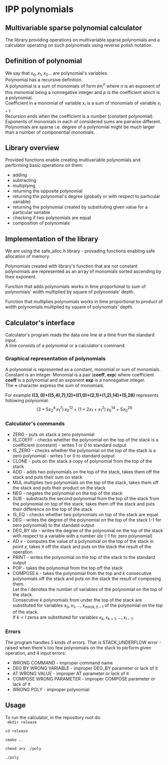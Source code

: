 # IPP polynomials

## Multivariable sparse polynomial calculator

The library providing operations on multivariable sparse polynomials and a calculator operating on such polynomials using reverse polish notation.

## Definition of polynomial

We say that $x_0, x_1, x_2 \dots$ are polynomial's variables.\
Polynomial has a recursive definition. \
A polynomial is a sum of monomials of form $px_i^n$ where $n$ is an exponent of this monomial being a nonnegative integer and $p$ is the coefficient which is a polynomial.\
Coefficient in a monomial of variable $x_i$ is a sum of monomials of variable $x_{i+1}$.\
Recursion ends when the coefficient is a number (constant polynomial).\
Exponents of monomials in each of considered sums are pairwise different.\
Polynomials are sparse i.e. degree of a polynomial might be much larger than a number of componential monomials. 

## Library overview

Provided functions enable creating multivariable polynomials and performing basic operations on them:

- adding
- subtracting
- multiplying 
- returning the opposite polynomial
- returning the polynomial's degree (globally or with respect to particular variable)
- returning the polynomial created by substituting given value for a particular variable
- checking if two polynomials are equal
- composition of polynomials

## Implementation of the library

We are using the safe_alloc.h library - provading functions enabling safe allocation of memory.

Polynomials created with library's function that are not constant polynomials are represented as an array of monomials sorted ascending by their exponent.

Function that adds polynomials works in time proportional to sum of polynomials' width multiplied by square of polynomials' depth.

Function that multiplies polynomials works in time proportional to product of width polynomials multiplied by square of polynomials' depth.

## Calculator's interface

Calculator's program reads the data one line at a time from the standard input.\
A line consists of a polynomial or a calculator's command.

### Graphical representation of polynomials
A polynomial is represented as a constant, monomial or sum of monomials.\
Constant is an integer. Monomial is a pair (**coeff**, **exp**) where coefficient **coeff** is a polynomial and an exponent **exp** is a nonnegative integer.\
The **+** character express the sum of monomials.

For example **((3, 0)+((5,4),7),12)+((1,0)+(2,1)+(1,2),14)+(5,28)** represents following polynomial:
$$(3 + 5x_2^4 \, x_1^7) \, x_0^{12} + (1 + 2x_1 + x_1^2) \, x_0^{14} + 5x_0^{28}$$

### Calculator's commands

- ZERO - puts on stack a zero polynomial
- IS_COEFF - checks whether the polynomial on the top of the stack is a coefficient (constant) - writes 1 or 0 to standard output
- IS_ZERO - checks whether the polynomial on the top of the stack is a zero polynomial - writes 1 or 0 to standard output
- CLONE - puts on the stack a copy of polynomial from the top of the stack
- ADD - adds two polynomials on the top of the stack, takes them off the stack and puts their sum on stack
- MUL multiplies two polynomials on the top of the stack, takes them off the stack and puts their product on the stack
- NEG - negates the polynomial on the top of the stack
- SUB - substracts the second polynomial from the top of the stack from the polynomial on top of the stack, takes them off the stack and puts their difference on the top of the stack
- IS_EQ - checks whether two polynomials on top of the stack are equal
- DEG - writes the degree of the polynomial on the top of the stack (-1 for zero polynomial) to the standatd output
- DEG_BY *idx* - writes the degree of the polynomial on the top of the stack with respect to a variable with a number *idx* (-1 for zero polynomial)
- AD *x* - computes the value of a polynomial on the top of the stack in point *x*, takes it off the stack and puts on the stack the result of the operation
- PRINT - writes the polynomial on the top of the stack to the standard output
- POP - takes the polynomial from the top off the stack
- COMPOSE $k$ - takes the polynomial from the top and *k* consecutive polynomials off the stack and puts on the stack the result of composing them.\
Let the $l$ denotes the number of variables of the polynomial on the top of the stack.\
Consecutive $k$ polynomials from under the top of the stack are substituted for variables $x_0, x_1, \dots, x_{\mathrm{min}(k, l) \, - \, 1}$ of the polynomial on the top of the stack.\
If $k < l$ zeros are substituted for variables $x_k, x_{k+1}, \dots, x_{l-1}$.

### Errors
The program handles 5 kinds of errors. That is STACK_UNDERFLOW error - raised when there's too few polynomials on the stack to perform given operation, and 4 input errors:

- WRONG COMMAND - improper command name
- DEG BY WRONG VARIABLE - improper DEG_BY parameter or lack of it
- AT WRONG VALUE - improper AT parameter or lack of it
- COMPOSE WRONG PARAMETER - improper COMPOSE parameter or lack of it
- WRONG POLY - improper polynomial

## Usage

To run the calculator, in the repository root do:\
<code>
mkdir release\
cd release\
cmake ..\
chmod u+x ./poly\
./poly
</code>